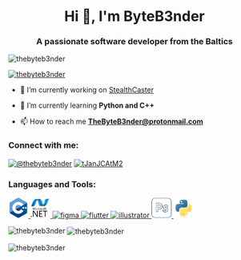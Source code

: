 <h1 align="center">Hi 👋, I'm ByteB3nder</h1>
<h3 align="center">A passionate software developer from the Baltics</h3>

<p align="left"> <img src="https://komarev.com/ghpvc/?username=thebyteb3nder&label=Profile%20views&color=0e75b6&style=flat" alt="thebyteb3nder" /> </p>

<p align="left"> <a href="https://github.com/ryo-ma/github-profile-trophy"><img src="https://github-profile-trophy.vercel.app/?username=thebyteb3nder" alt="thebyteb3nder" /></a> </p>

- 🔭 I’m currently working on [StealthCaster](https://byteb3nder.shop/product/stealth-caster)

- 🌱 I’m currently learning **Python and C++**

- 📫 How to reach me **TheByteB3nder@protonmail.com**

<h3 align="left">Connect with me:</h3>
<p align="left">
<a href="https://www.youtube.com/@ThebyteB3nder" target="blank"><img align="center" src="https://raw.githubusercontent.com/rahuldkjain/github-profile-readme-generator/master/src/images/icons/Social/youtube.svg" alt="@thebyteb3nder" height="30" width="40" /></a>
<a href="https://discord.gg/tJanJCAtM2" target="blank"><img align="center" src="https://raw.githubusercontent.com/rahuldkjain/github-profile-readme-generator/master/src/images/icons/Social/discord.svg" alt="tJanJCAtM2" height="30" width="40" /></a>
</p>

<h3 align="left">Languages and Tools:</h3>
<p align="left"> <a href="https://www.w3schools.com/cpp/" target="_blank" rel="noreferrer"> <img src="https://raw.githubusercontent.com/devicons/devicon/master/icons/cplusplus/cplusplus-original.svg" alt="cplusplus" width="40" height="40"/> </a> <a href="https://dotnet.microsoft.com/" target="_blank" rel="noreferrer"> <img src="https://raw.githubusercontent.com/devicons/devicon/master/icons/dot-net/dot-net-original-wordmark.svg" alt="dotnet" width="40" height="40"/> </a> <a href="https://www.figma.com/" target="_blank" rel="noreferrer"> <img src="https://www.vectorlogo.zone/logos/figma/figma-icon.svg" alt="figma" width="40" height="40"/> </a> <a href="https://flutter.dev" target="_blank" rel="noreferrer"> <img src="https://www.vectorlogo.zone/logos/flutterio/flutterio-icon.svg" alt="flutter" width="40" height="40"/> </a> <a href="https://www.adobe.com/in/products/illustrator.html" target="_blank" rel="noreferrer"> <img src="https://www.vectorlogo.zone/logos/adobe_illustrator/adobe_illustrator-icon.svg" alt="illustrator" width="40" height="40"/> </a> <a href="https://www.photoshop.com/en" target="_blank" rel="noreferrer"> <img src="https://raw.githubusercontent.com/devicons/devicon/master/icons/photoshop/photoshop-line.svg" alt="photoshop" width="40" height="40"/> </a> <a href="https://www.python.org" target="_blank" rel="noreferrer"> <img src="https://raw.githubusercontent.com/devicons/devicon/master/icons/python/python-original.svg" alt="python" width="40" height="40"/> </a> </p>

<p><img align="left" src="https://github-readme-stats.vercel.app/api/top-langs?username=thebyteb3nder&show_icons=true&locale=en&layout=compact" alt="thebyteb3nder" /></p>

<p>&nbsp;<img align="center" src="https://github-readme-stats.vercel.app/api?username=thebyteb3nder&show_icons=true&locale=en" alt="thebyteb3nder" /></p>

<p><img align="center" src="https://github-readme-streak-stats.herokuapp.com/?user=thebyteb3nder&" alt="thebyteb3nder" /></p>

